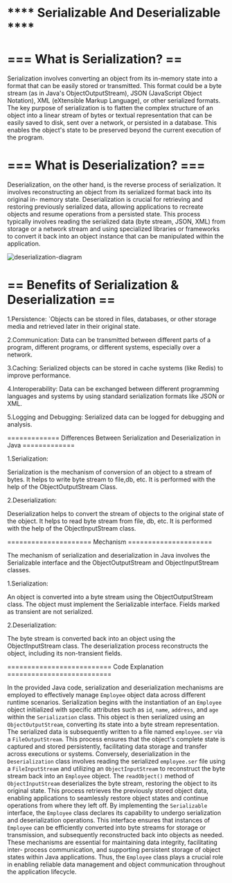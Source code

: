 ****  Serializable And Deserializable  ****
=

===  What is Serialization?  ==
=

Serialization involves converting an object from its in-memory state into a format that can be easily stored or transmitted. This format could be a byte stream (as in Java's ObjectOutputStream), JSON (JavaScript Object Notation), XML (eXtensible Markup Language), or other serialized formats. The key purpose of serialization is to flatten the complex structure of an object into a linear stream of bytes or textual representation that can be easily saved to disk, sent over a network, or persisted in a database. This enables the object's state to be preserved beyond the current execution of the program.

===  What is Deserialization?  ===
=

Deserialization, on the other hand, is the reverse process of serialization. It involves reconstructing an object from its serialized format back into its original in- memory state. Deserialization is crucial for retrieving and restoring previously serialized data, allowing applications to recreate objects and resume operations from a persisted state. This process typically involves reading the serialized data (byte stream, JSON, XML) from storage or a network stream and using specialized libraries or frameworks to convert it back into an object instance that can be manipulated within the application.

![deserialization-diagram](https://github.com/user-attachments/assets/cea7ca5e-6333-48a8-a7a0-128676610d18)

== Benefits of Serialization & Deserialization  ==
=

1.Persistence: `Objects can be stored in files, databases, or other storage media and retrieved later in their original state.

2.Communication: Data can be transmitted between different parts of a program, different programs, or different systems, especially over a network.

3.Caching: Serialized objects can be stored in cache systems (like Redis) to improve performance.

4.Interoperability: Data can be exchanged between different programming languages and systems by using standard serialization formats like JSON or XML.

5.Logging and Debugging: Serialized data can be logged for debugging and analysis.

============= Differences Between Serialization and Deserialization in Java  =============

1.Serialization:

Serialization is the mechanism of conversion of an object to a stream of bytes.
It helps to write byte stream to file,db, etc.
It is performed with the help of the ObjectOutputStream Class.

2.Deserialization:

Deserialization helps to convert the stream of objects to the original state of the object.
It helps to read byte stream from file, db, etc.
It is performed with the help of the ObjectInputStream class.

=====================  Mechanism  =====================

The mechanism of serialization and deserialization in Java involves the Serializable interface and the ObjectOutputStream and ObjectInputStream classes.

1.Serialization:

An object is converted into a byte stream using the ObjectOutputStream class.
The object must implement the Serializable interface.
Fields marked as transient are not serialized.

2.Deserialization:

The byte stream is converted back into an object using the ObjectInputStream class.
The deserialization process reconstructs the object, including its non-transient fields.

==========================  Code Explanation  ==========================

In the provided Java code, serialization and deserialization mechanisms are employed to effectively manage `Employee` object data across different runtime scenarios.
Serialization begins with the instantiation of an `Employee` object initialized with specific attributes such as `id`, `name`, `address`, and `age` within the `Serialization` class. This object is then serialized using an `ObjectOutputStream`, converting its state into a byte stream representation. The serialized data is subsequently written to a file named `employee.ser` via a `FileOutputStream`. This process ensures that the object's complete state is captured and stored persistently, facilitating data storage and transfer across executions or systems.
Conversely, deserialization in the `Deserialization` class involves reading the serialized `employee.ser` file using a `FileInputStream` and utilizing an `ObjectInputStream` to reconstruct the byte stream back into an `Employee` object. The `readObject()` method of `ObjectInputStream` deserializes the byte stream, restoring the object to its original state. This process retrieves the previously stored object data, enabling applications to seamlessly restore object states and continue operations from where they left off. By implementing the `Serializable` interface, the `Employee` class declares its capability to undergo serialization and deserialization operations. This interface ensures that instances of `Employee` can be efficiently converted into byte streams for storage or transmission, and subsequently reconstructed back into objects as needed. These mechanisms are essential for maintaining data integrity, facilitating inter- process communication, and supporting persistent storage of object states within Java applications. Thus, the `Employee` class plays a crucial role in enabling reliable data management and object communication throughout the application lifecycle.
